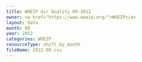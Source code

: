 ```yaml
---
title: WOEIP Air Quality 09-2012
owner: <a href="https://www.woeip.org/">WOEIP</a>
layout: data
month: 09
year: 2012
categories: WOEIP
resourceType: shift_by_month
fileName: 2012-09.csv
---
```


